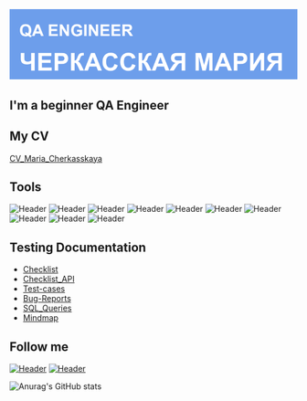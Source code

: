 ![Header](https://github.com/maricherkasskaya/maricherkasskaya/blob/main/assets/Header.png)

## I'm a beginner QA Engineer

## My CV
[CV_Maria_Cherkasskaya](https://drive.google.com/file/d/1lEwj6Tm7o7b-sr248kznUQ5bX3AtxOOR/view?usp=sharing)

## Tools
![Header](https://img.shields.io/badge/Jira-090909?style=for-the-badge&logo=jira&logoColor=136be1)
![Header](https://img.shields.io/badge/Postman-090909?style=for-the-badge&logo=postman&logoColor=f76935)
![Header](https://img.shields.io/badge/Github-090909?style=for-the-badge&logo=github&logoColor=8cc4d7)
![Header](https://img.shields.io/badge/Figma-090909?style=for-the-badge&logo=figma&logoColor=7d5fa6)
![Header](https://img.shields.io/badge/MySQL-090909?style=for-the-badge&logo=mysql&logoColor=00618a)
![Header](https://img.shields.io/badge/DevTools-090909?style=for-the-badge&logo=googlechrome&logoColor=2674f2)
![Header](https://img.shields.io/badge/AndroidStudio-090909?style=for-the-badge&logo=androidstudio&logoColor=3ad07d)
![Header](https://img.shields.io/badge/TestRail-090909?style=for-the-badge&logo=&logoColor=71b556)
![Header](https://img.shields.io/badge/Insomnia-090909?style=for-the-badge&logo=Insomnia&logoColor=blueviolet)
![Header](https://img.shields.io/badge/CharlesProxy-090909?style=for-the-badge&logo=CharlesProxy&logoColor=8cc4d7)

## Testing Documentation

- [Checklist](https://github.com/maricherkasskaya/Checklist.git)
- [Checklist_API](https://github.com/maricherkasskaya/Checklist_API.git)
- [Test-cases](https://github.com/maricherkasskaya/Test-cases.git)
- [Bug-Reports](https://github.com/maricherkasskaya/Bug-Reports.git)
- [SQL_Queries](https://github.com/maricherkasskaya/SQL_Queries.git)
- [Mindmap](https://github.com/maricherkasskaya/Mindmap.git)

## Follow me
[![Header](https://img.shields.io/badge/Telegram-090909?style=for-the-badge&logo=telegram&logoColor=136be1)](https://t.me/maricherkasskaya)
[![Header](https://img.shields.io/badge/Habr-090909?style=for-the-badge&logo=habr&logoColor)](https://career.habr.com/maria_cherkasskaya)

![Anurag's GitHub stats](https://github-readme-stats.vercel.app/api?username=maricherkasskaya&show_icons=true&theme=transparent)